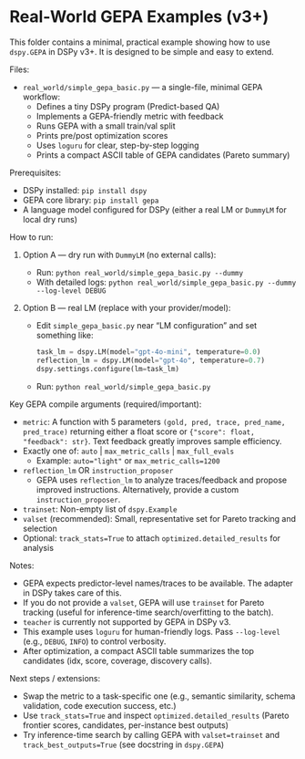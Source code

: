 # Real-World GEPA Examples (v3+)

This folder contains a minimal, practical example showing how to use `dspy.GEPA` in DSPy v3+. It is designed to be simple and easy to extend.

Files:
- `real_world/simple_gepa_basic.py` — a single-file, minimal GEPA workflow:
  - Defines a tiny DSPy program (Predict-based QA)
  - Implements a GEPA-friendly metric with feedback
  - Runs GEPA with a small train/val split
  - Prints pre/post optimization scores
  - Uses `loguru` for clear, step-by-step logging
  - Prints a compact ASCII table of GEPA candidates (Pareto summary)

Prerequisites:
- DSPy installed: `pip install dspy`
- GEPA core library: `pip install gepa`
- A language model configured for DSPy (either a real LM or `DummyLM` for local dry runs)

How to run:
1) Option A — dry run with `DummyLM` (no external calls):
   - Run: `python real_world/simple_gepa_basic.py --dummy`
   - With detailed logs: `python real_world/simple_gepa_basic.py --dummy --log-level DEBUG`

2) Option B — real LM (replace with your provider/model):
   - Edit `simple_gepa_basic.py` near “LM configuration” and set something like:
     ```python
     task_lm = dspy.LM(model="gpt-4o-mini", temperature=0.0)
     reflection_lm = dspy.LM(model="gpt-4o", temperature=0.7)
     dspy.settings.configure(lm=task_lm)
     ```
   - Run: `python real_world/simple_gepa_basic.py`

Key GEPA compile arguments (required/important):
- `metric`: A function with 5 parameters `(gold, pred, trace, pred_name, pred_trace)` returning either a float score or `{"score": float, "feedback": str}`. Text feedback greatly improves sample efficiency.
- Exactly one of: `auto` | `max_metric_calls` | `max_full_evals`
  - Example: `auto="light"` or `max_metric_calls=1200`
- `reflection_lm` OR `instruction_proposer`
  - GEPA uses `reflection_lm` to analyze traces/feedback and propose improved instructions. Alternatively, provide a custom `instruction_proposer`.
- `trainset`: Non-empty list of `dspy.Example`
- `valset` (recommended): Small, representative set for Pareto tracking and selection
- Optional: `track_stats=True` to attach `optimized.detailed_results` for analysis

Notes:
- GEPA expects predictor-level names/traces to be available. The adapter in DSPy takes care of this.
- If you do not provide a `valset`, GEPA will use `trainset` for Pareto tracking (useful for inference-time search/overfitting to the batch).
- `teacher` is currently not supported by GEPA in DSPy v3.
- This example uses `loguru` for human-friendly logs. Pass `--log-level` (e.g., `DEBUG`, `INFO`) to control verbosity.
- After optimization, a compact ASCII table summarizes the top candidates (idx, score, coverage, discovery calls).

Next steps / extensions:
- Swap the metric to a task-specific one (e.g., semantic similarity, schema validation, code execution success, etc.)
- Use `track_stats=True` and inspect `optimized.detailed_results` (Pareto frontier scores, candidates, per-instance best outputs)
- Try inference-time search by calling GEPA with `valset=trainset` and `track_best_outputs=True` (see docstring in `dspy.GEPA`)

